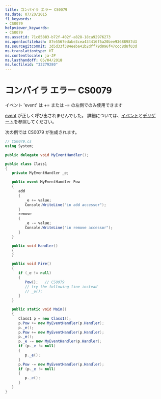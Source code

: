 ```yaml
---
title: コンパイラ エラー CS0079
ms.date: 07/20/2015
f1_keywords:
- CS0079
helpviewer_keywords:
- CS0079
ms.assetid: 71c85883-b72f-402f-a828-18ca92976273
ms.openlocfilehash: 87e5567edabe3cea434416f5a20bee93688987d3
ms.sourcegitcommit: 3d5d33f384eeba41b2dff79d096f47ccc8d8f03d
ms.translationtype: HT
ms.contentlocale: ja-JP
ms.lasthandoff: 05/04/2018
ms.locfileid: "33279280"
---
```

# <a name="compiler-error-cs0079"></a>コンパイラ エラー CS0079
イベント 'event' は += または -= の左側でのみ使用できます

 [event](../../csharp/language-reference/keywords/event.md) が正しく呼び出されませんでした。 詳細については、[イベント](../../csharp/programming-guide/events/index.md)と[デリゲート](../../csharp/programming-guide/delegates/index.md)を参照してください。

 次の例では CS0079 が生成されます。

```csharp
// CS0079.cs
using System;

public delegate void MyEventHandler();

public class Class1
{
   private MyEventHandler _e;

   public event MyEventHandler Pow
   {
      add
      {
         _e += value;
         Console.WriteLine("in add accessor");
      }
      remove
      {
         _e -= value;
         Console.WriteLine("in remove accessor");
      }
   }

   public void Handler()
   {
   }

   public void Fire()
   {
      if (_e != null)
      {
         Pow();   // CS0079
         // try the following line instead
         // _e();
      }
   }

   public static void Main()
   {
      Class1 p = new Class1();
      p.Pow += new MyEventHandler(p.Handler);
      p._e();
      p.Pow += new MyEventHandler(p.Handler);
      p._e();
      p._e -= new MyEventHandler(p.Handler);
      if (p._e != null)
      {
         p._e();
      }
      p.Pow -= new MyEventHandler(p.Handler);
      if (p._e != null)
      {
         p._e();
      }
   }
}
```
